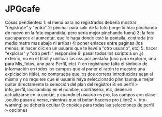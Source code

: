 # JPGcafe

Cosas pendientes:
1: el menú para no registrados debería mostrar "registrate" y "entra"
2: pinchar para salir de la foto (jorge lo hizo pinchando de nuevo en la foto expandida, pero sería mejor pinchando fuera)
3: la foto que aparece al aumentar, que lo haga donde esté la pantalla, centrada (no medio metro mas abajo ni arriba)
4: poner enlaces entre paginas (los menús, al hacer clic en un usuario que te lleve a "otro usuario", etc)
5: hacer "explorar" y "otro perfil" responsive
6: pasar todos los scripts a un .js externo, no en el html y unificar los css por pestaña (uno para explorar, uno para Mis_fotos, uno para Perfil, etc)
7: en registrarse falta el simbolo de información en todos los campos que al poner el ratón te muestre una explciación (title), no comprueba que los dos correos introducidos sean el mismo y no requiere que el usuario haya seleccionado plan (aunque mejor quitar directamente la selección del plan del registro)
8: en perfil > info_perfil, los cambios en el nombre, contraseña, etc, deberían actualizarse en la cookie, y cuando el usuario es pro, los campos con clase .oculto pasan a verse, mientras que el boton hacerse pro (.line2 > .btn-warning) se debería ocultar
9: cookies para todas las selecciones de perfil > opciones
